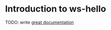 # Introduction to ws-hello

TODO: write [great documentation](http://jacobian.org/writing/great-documentation/what-to-write/)

